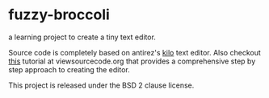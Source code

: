 # fuzzy-broccoli
a learning project to create a tiny text editor.

Source code is completely based on antirez's [kilo](https://github.com/antirez/kilo) text editor. Also checkout [this](http://viewsourcecode.org/snaptoken/kilo/) tutorial at viewsourcecode.org that provides a comprehensive step by step approach to creating the editor.

This project is released under the BSD 2 clause license.
